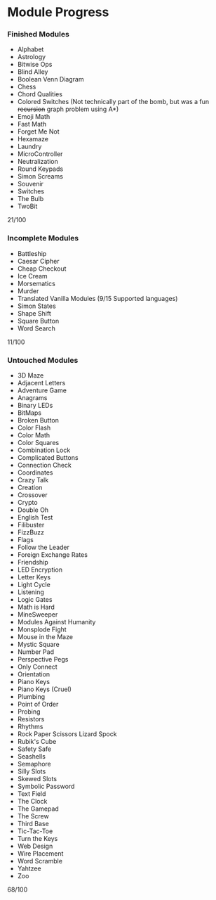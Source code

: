 # Module Progress
### Finished Modules
- Alphabet
- Astrology
- Bitwise Ops
- Blind Alley
- Boolean Venn Diagram
- Chess
- Chord Qualities
- Colored Switches (Not technically part of the bomb, but was a fun ~~recursion~~ graph problem using A*)
- Emoji Math
- Fast Math
- Forget Me Not
- Hexamaze
- Laundry
- MicroController
- Neutralization
- Round Keypads
- Simon Screams
- Souvenir
- Switches
- The Bulb
- TwoBit

21/100

### Incomplete Modules
- Battleship 
- Caesar Cipher
- Cheap Checkout
- Ice Cream
- Morsematics
- Murder
- Translated Vanilla Modules (9/15 Supported languages)
- Simon States
- Shape Shift
- Square Button
- Word Search

11/100

### Untouched Modules
- 3D Maze
- Adjacent Letters
- Adventure Game
- Anagrams
- Binary LEDs
- BitMaps
- Broken Button
- Color Flash
- Color Math
- Color Squares
- Combination Lock
- Complicated Buttons
- Connection Check
- Coordinates
- Crazy Talk
- Creation
- Crossover
- Crypto
- Double Oh
- English Test
- Filibuster
- FizzBuzz
- Flags
- Follow the Leader
- Foreign Exchange Rates
- Friendship
- LED Encryption
- Letter Keys
- Light Cycle
- Listening
- Logic Gates
- Math is Hard
- MineSweeper
- Modules Against Humanity
- Monsplode Fight
- Mouse in the Maze
- Mystic Square
- Number Pad
- Perspective Pegs
- Only Connect
- Orientation
- Piano Keys
- Piano Keys (Cruel)
- Plumbing
- Point of Order
- Probing
- Resistors
- Rhythms
- Rock Paper Scissors Lizard Spock
- Rubik's Cube
- Safety Safe
- Seashells
- Semaphore
- Silly Slots
- Skewed Slots
- Symbolic Password
- Text Field
- The Clock
- The Gamepad
- The Screw
- Third Base
- Tic-Tac-Toe
- Turn the Keys
- Web Design
- Wire Placement
- Word Scramble
- Yahtzee
- Zoo

68/100
